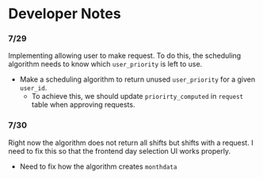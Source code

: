 # Developer Notes
### 7/29
Implementing allowing user to make request.
To do this, the scheduling algorithm needs to know which `user_priority` is left to use.
- Make a scheduling algorithm to return unused `user_priority` for a given `user_id`.
    - To achieve this, we should update `priorirty_computed` in `request` table when approving requests.

### 7/30
Right now the algorithm does not return all shifts but shifts with a request. I need to fix this so that the frontend day selection UI works properly.
- Need to fix how the algorithm creates `monthdata`
